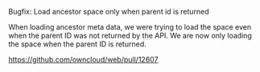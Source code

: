Bugfix: Load ancestor space only when parent id is returned

When loading ancestor meta data, we were trying to load the space even when the parent ID was not returned by the API.
We are now only loading the space when the parent ID is returned.

https://github.com/owncloud/web/pull/12607
